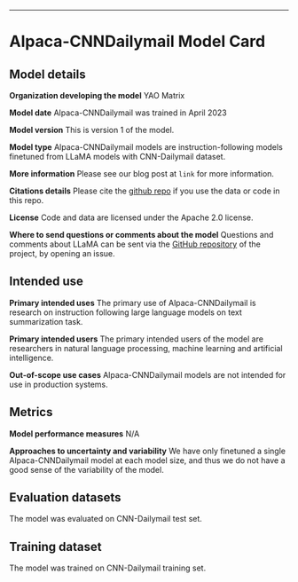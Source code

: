 ---
# Alpaca-CNNDailymail Model Card

## Model details
**Organization developing the model**
YAO Matrix

**Model date**
Alpaca-CNNDailymail was trained in April 2023

**Model version**
This is version 1 of the model.

**Model type**
Alpaca-CNNDailymail models are instruction-following models finetuned from LLaMA models with CNN-Dailymail dataset.

**More information**
Please see our blog post at `link` for more information.

**Citations details**
Please cite the [github repo](https://github.com/yao-matrix/gptj-text-summarization-with-alpaca) if you use the data or code in this repo.

**License**
Code and data are licensed under the Apache 2.0 license.

**Where to send questions or comments about the model**
Questions and comments about LLaMA can be sent via the [GitHub repository](https://github.com/yao-matrix/gptj-text-summarization-with-alpaca) of the project, by opening an issue.

## Intended use
**Primary intended uses**
The primary use of Alpaca-CNNDailymail is research on instruction following large language models on text summarization task.

**Primary intended users**
The primary intended users of the model are researchers in natural language processing, machine learning and artificial intelligence.

**Out-of-scope use cases**
Alpaca-CNNDailymail models are not intended for use in production systems.

## Metrics
**Model performance measures**
N/A

**Approaches to uncertainty and variability**
We have only finetuned a single Alpaca-CNNDailymail model at each model size, and thus we do not have a good sense of the variability of the model.

## Evaluation datasets
The model was evaluated on CNN-Dailymail test set.

## Training dataset
The model was trained on CNN-Dailymail training set.
